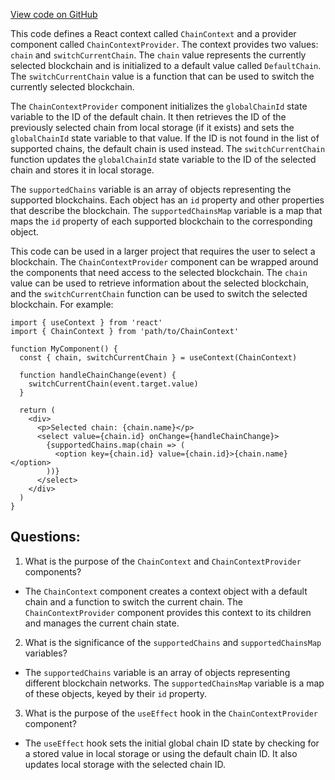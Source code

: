 [View code on GitHub](zoo-labs/zoo/blob/master/app/context/ChainContextProvider.tsx)

This code defines a React context called `ChainContext` and a provider component called `ChainContextProvider`. The context provides two values: `chain` and `switchCurrentChain`. The `chain` value represents the currently selected blockchain and is initialized to a default value called `DefaultChain`. The `switchCurrentChain` value is a function that can be used to switch the currently selected blockchain.

The `ChainContextProvider` component initializes the `globalChainId` state variable to the ID of the default chain. It then retrieves the ID of the previously selected chain from local storage (if it exists) and sets the `globalChainId` state variable to that value. If the ID is not found in the list of supported chains, the default chain is used instead. The `switchCurrentChain` function updates the `globalChainId` state variable to the ID of the selected chain and stores it in local storage.

The `supportedChains` variable is an array of objects representing the supported blockchains. Each object has an `id` property and other properties that describe the blockchain. The `supportedChainsMap` variable is a map that maps the `id` property of each supported blockchain to the corresponding object.

This code can be used in a larger project that requires the user to select a blockchain. The `ChainContextProvider` component can be wrapped around the components that need access to the selected blockchain. The `chain` value can be used to retrieve information about the selected blockchain, and the `switchCurrentChain` function can be used to switch the selected blockchain. For example:

```
import { useContext } from 'react'
import { ChainContext } from 'path/to/ChainContext'

function MyComponent() {
  const { chain, switchCurrentChain } = useContext(ChainContext)

  function handleChainChange(event) {
    switchCurrentChain(event.target.value)
  }

  return (
    <div>
      <p>Selected chain: {chain.name}</p>
      <select value={chain.id} onChange={handleChainChange}>
        {supportedChains.map(chain => (
          <option key={chain.id} value={chain.id}>{chain.name}</option>
        ))}
      </select>
    </div>
  )
}
```
## Questions: 
 1. What is the purpose of the `ChainContext` and `ChainContextProvider` components?
- The `ChainContext` component creates a context object with a default chain and a function to switch the current chain. The `ChainContextProvider` component provides this context to its children and manages the current chain state.

2. What is the significance of the `supportedChains` and `supportedChainsMap` variables?
- The `supportedChains` variable is an array of objects representing different blockchain networks. The `supportedChainsMap` variable is a map of these objects, keyed by their `id` property.

3. What is the purpose of the `useEffect` hook in the `ChainContextProvider` component?
- The `useEffect` hook sets the initial global chain ID state by checking for a stored value in local storage or using the default chain ID. It also updates local storage with the selected chain ID.